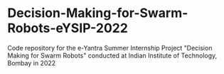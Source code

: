 # Decision-Making-for-Swarm-Robots-eYSIP-2022
Code repository for the e-Yantra Summer Internship Project "Decision Making for Swarm Robots" conducted at Indian Institute of Technology, Bombay in 2022
